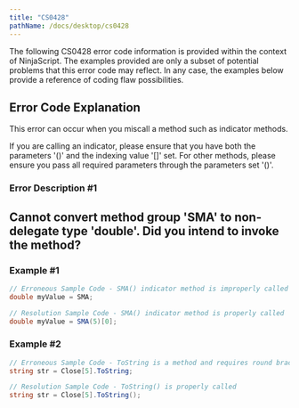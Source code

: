 ```yaml
---
title: "CS0428"
pathName: /docs/desktop/cs0428
---
```


The following CS0428 error code information is provided within the context of NinjaScript. The examples provided are only a subset of potential problems that this error code may reflect. In any case, the examples below provide a reference of coding flaw possibilities.

## Error Code Explanation

This error can occur when you miscall a method such as indicator methods.

If you are calling an indicator, please ensure that you have both the parameters '()' and the indexing value '[]' set. For other methods, please ensure you pass all required parameters through the parameters set '()'.

### Error Description #1

## Cannot convert method group 'SMA' to non-delegate type 'double'. Did you intend to invoke the method?

### Example #1

```csharp
// Erroneous Sample Code - SMA() indicator method is improperly called
double myValue = SMA;

// Resolution Sample Code - SMA() indicator method is properly called
double myValue = SMA(5)[0];
```

### Example #2

```csharp
// Erroneous Sample Code - ToString is a method and requires round brackets () to be properly called
string str = Close[5].ToString;

// Resolution Sample Code - ToString() is properly called
string str = Close[5].ToString();
```
